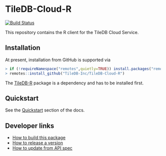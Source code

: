 # TileDB-Cloud-R

[![Build Status](https://dev.azure.com/TileDB-Inc/CI/_apis/build/status/TileDB-Inc.TileDB-Cloud-R?branchName=master)](https://dev.azure.com/TileDB-Inc/CI/_build/latest?definitionId=26&branchName=master)

This repository contains the R client for the TileDB Cloud Service.

## Installation

At present, installation from GitHub is supported via

```r
> if (!requireNamespace("remotes",quietly=TRUE)) install.packages("remotes")
> remotes::install_github("TileDB-Inc/TileDB-Cloud-R")
```

The [TileDB-R](https://github.com/TileDB-Inc/TileDB-R) package is a dependency and has 
to be installed first.

## Quickstart

See the [Quickstart](https://docs.tiledb.com/cloud/quickstart) section of the docs.

## Developer links

* [How to build this package](./HowToBuild.md)
* [How to release a version](./HowToRelease.md)
* [How to update from API spec](./HowToUpdateAPI.md)

